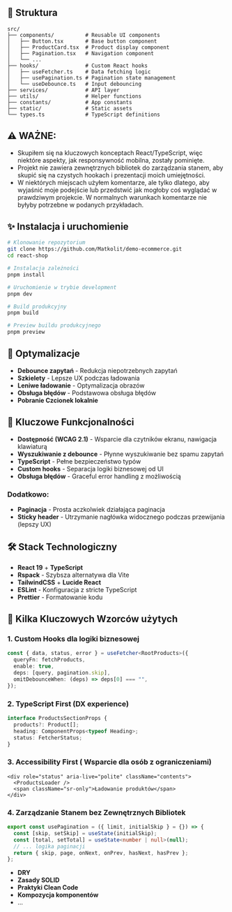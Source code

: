 ## 📁 Struktura

```
src/
├── components/          # Reusable UI components
│   ├── Button.tsx       # Base button component
│   ├── ProductCard.tsx  # Product display component
│   ├── Pagination.tsx   # Navigation component
│   └── ...
├── hooks/               # Custom React hooks
│   ├── useFetcher.ts    # Data fetching logic
│   ├── usePagination.ts # Pagination state management
│   └── useDebounce.ts   # Input debouncing
├── services/            # API layer
├── utils/               # Helper functions
├── constants/           # App constants
├── static/              # Static assets
└── types.ts             # TypeScript definitions
```

## ⚠️ WAŻNE:

- Skupiłem się na kluczowych konceptach React/TypeScript, więc niektóre aspekty, jak responsywność mobilna, zostały pominięte.
- Projekt nie zawiera zewnętrznych bibliotek do zarządzania stanem, aby skupić się na czystych hookach i prezentacji moich umiejętności.
- W niektórych miejscach użyłem komentarze, ale tylko dlatego, aby wyjaśnić moje podejście lub przedstwić jak mogłoby coś wyglądać w prawdziwym projekcie. W normalnych warunkach komentarze nie byłyby potrzebne w podanych przykładach.

## ✨ Instalacja i uruchomienie

```bash
# Klonowanie repozytorium
git clone https://github.com/Matkolit/demo-ecommerce.git
cd react-shop

# Instalacja zależności
pnpm install

# Uruchomienie w trybie development
pnpm dev

# Build produkcyjny
pnpm build

# Preview buildu produkcyjnego
pnpm preview
```

## 🔧 Optymalizacje

- **Debounce zapytań** - Redukcja niepotrzebnych zapytań
- **Szkielety** - Lepsze UX podczas ładowania
- **Leniwe ładowanie** - Optymalizacja obrazów
- **Obsługa błędów** - Podstawowa obsługa błędów
- **Pobranie Czcionek lokalnie**

## 🚀 Kluczowe Funkcjonalności

- **Dostępność (WCAG 2.1)** - Wsparcie dla czytników ekranu, nawigacja klawiaturą
- **Wyszukiwanie z debounce** - Płynne wyszukiwanie bez spamu zapytań
- **TypeScript** - Pełne bezpieczeństwo typów
- **Custom hooks** - Separacja logiki biznesowej od UI
- **Obsługa błędów** - Graceful error handling z możliwością

### Dodatkowo:

- **Paginacja** - Prosta aczkolwiek działająca paginacja
- **Sticky header** - Utrzymanie nagłówka widocznego podczas przewijania (lepszy UX)

## 🛠 Stack Technologiczny

- **React 19** + **TypeScript**
- **Rspack** - Szybsza alternatywa dla Vite
- **TailwindCSS** + **Lucide React**
- **ESLint** - Konfiguracja z stricte TypeScript
- **Prettier** - Formatowanie kodu

## 🎯 Kilka Kluczowych Wzorców użytych

### 1. Custom Hooks dla logiki biznesowej

```typescript
const { data, status, error } = useFetcher<RootProducts>({
  queryFn: fetchProducts,
  enable: true,
  deps: [query, pagination.skip],
  omitDebounceWhen: (deps) => deps[0] === "",
});
```

### 2. TypeScript First (DX experience)

```typescript
interface ProductsSectionProps {
  products?: Product[];
  heading: ComponentProps<typeof Heading>;
  status: FetcherStatus;
}
```

### 3. Accessibility First ( Wsparcie dla osób z ograniczeniami)

```tsx
<div role="status" aria-live="polite" className="contents">
  <ProductsLoader />
  <span className="sr-only">Ładowanie produktów</span>
</div>
```

### 4. Zarządzanie Stanem bez Zewnętrznych Bibliotek

```typescript
export const usePagination = ({ limit, initialSkip } = {}) => {
  const [skip, setSkip] = useState(initialSkip);
  const [total, setTotal] = useState<number | null>(null);
  // ... logika paginacji
  return { skip, page, onNext, onPrev, hasNext, hasPrev };
};
```

- **DRY**
- **Zasady SOLID**
- **Praktyki Clean Code**
- **Kompozycja komponentów**
- ...

